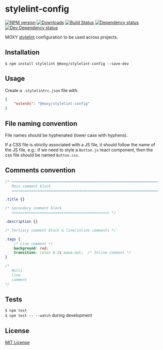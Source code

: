 # stylelint-config

[![NPM version][npm-image]][npm-url] [![Downloads][downloads-image]][npm-url] [![Build Status][travis-image]][travis-url] [![Dependency status][david-dm-image]][david-dm-url] [![Dev Dependency status][david-dm-dev-image]][david-dm-dev-url] 


[npm-url]:https://npmjs.org/package/@moxy/stylelint-config
[npm-image]:https://img.shields.io/npm/v/@moxy/stylelint-config.svg
[downloads-image]:https://img.shields.io/npm/dm/@moxy/stylelint-config.svg
[travis-url]:https://travis-ci.org/moxystudio/stylelint-config
[travis-image]:https://img.shields.io/travis/moxystudio/stylelint-config/master.svg
[david-dm-url]:https://david-dm.org/moxystudio/stylelint-config
[david-dm-image]:https://img.shields.io/david/moxystudio/stylelint-config.svg
[david-dm-dev-url]:https://david-dm.org/moxystudio/stylelint-config?type=dev
[david-dm-dev-image]:https://img.shields.io/david/dev/moxystudio/stylelint-config.svg

MOXY [stylelint](http://stylelint.org/) configuration to be used across projects.


## Installation

`$ npm install stylelint @moxy/stylelint-config --save-dev`


## Usage

Create a `.stylelintrc.json` file with:

```json
{
    "extends": "@moxy/stylelint-config"
}
```

## File naming convention

File names should be hyphenated (lower case with hyphens).

If a CSS file is strictly associated with a JS file, it should follow the name of the JS file, e.g.: if we need to style a `Button.js` react component, then the css file should be named `Button.css`.


## Comments convention

```css
/* ==========================================================================
   Main comment block
   ========================================================================== */

.title {}

/* Secondary comment block
   ============================================= */

.description {}

/* Tertiary comment block & line/inline comments */

.tags {
    /* Line comment */
    background: red;
    transition: color 0.2s ease-out;  /* Inline comment */
}

/*
   Multi
   line
   comment
*/
```


## Tests

`$ npm test`   
`$ npm test -- --watch` during development


## License

[MIT License](http://opensource.org/licenses/MIT)
